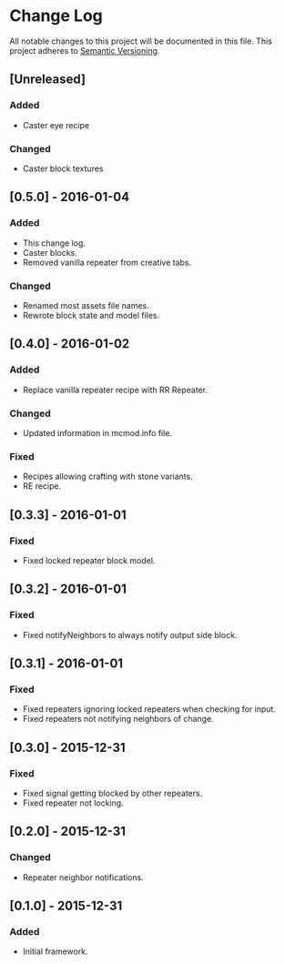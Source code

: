 # Change Log
All notable changes to this project will be documented in this file.
This project adheres to [Semantic Versioning](http://semver.org/).

## [Unreleased]
### Added
- Caster eye recipe

### Changed
- Caster block textures

## [0.5.0] - 2016-01-04
### Added
- This change log.
- Caster blocks.
- Removed vanilla repeater from creative tabs.

### Changed
- Renamed most assets file names.
- Rewrote block state and model files.

## [0.4.0] - 2016-01-02
### Added
- Replace vanilla repeater recipe with RR Repeater.

### Changed
- Updated information in mcmod.info file.

### Fixed
- Recipes allowing crafting with stone variants.
- RE recipe.

## [0.3.3] - 2016-01-01
### Fixed
- Fixed locked repeater block model.

## [0.3.2] - 2016-01-01
### Fixed
- Fixed notifyNeighbors to always notify output side block.

## [0.3.1] - 2016-01-01
### Fixed
- Fixed repeaters ignoring locked repeaters when checking for input.
- Fixed repeaters not notifying neighbors of change.

## [0.3.0] - 2015-12-31
### Fixed
- Fixed signal getting blocked by other repeaters.
- Fixed repeater not locking.

## [0.2.0] - 2015-12-31
### Changed
- Repeater neighbor notifications.

## [0.1.0] - 2015-12-31
### Added
- Initial framework.